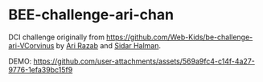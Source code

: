 # BEE-challenge-ari-chan

DCI challenge originally from https://github.com/Web-Kids/be-challenge-ari-VCorvinus by <a href="https://github.com/AriiMe">Ari Razab</a> and <a href="https://github.com/sidarhalmanDCI">Sidar Halman</a>.

DEMO: https://github.com/user-attachments/assets/569a9fc4-c14f-4a27-9776-1efa39bc15f9

